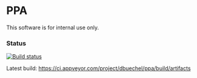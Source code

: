 # PPA

This software is for internal use only.

### Status

[![Build status](https://ci.appveyor.com/api/projects/status/ip4joobjc0xkc32h?svg=true)](https://ci.appveyor.com/project/dbuechel/ppa)

Latest build: https://ci.appveyor.com/project/dbuechel/ppa/build/artifacts